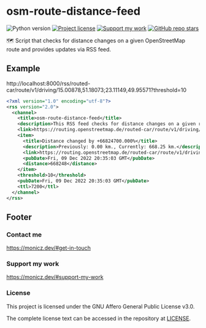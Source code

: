 # osm-route-distance-feed

![Python version](https://shields.monicz.dev/badge/python-v3.12-blue)
[![Project license](https://shields.monicz.dev/github/license/Zaczero/osm-route-distance-feed)](https://github.com/Zaczero/osm-route-distance-feed/blob/main/LICENSE)
[![Support my work](https://shields.monicz.dev/badge/%E2%99%A5%EF%B8%8F%20Support%20my%20work-purple)](https://monicz.dev/#support-my-work)
[![GitHub repo stars](https://shields.monicz.dev/github/stars/Zaczero/osm-route-distance-feed?style=social)](https://github.com/Zaczero/osm-route-distance-feed)

🗺️ Script that checks for distance changes on a given OpenStreetMap route and provides updates via RSS feed.

## Example

http://localhost:8000/rss/routed-car/route/v1/driving/15.00878,51.18073;23.11149,49.95571?threshold=10

```xml
<?xml version="1.0" encoding="utf-8"?>
<rss version="2.0">
  <channel>
    <title>osm-route-distance-feed</title>
    <description>This RSS feed checks for distance changes on a given route on OpenStreetMap and provides updates when changes are detected.</description>
    <link>https://routing.openstreetmap.de/routed-car/route/v1/driving/15.00878,51.18073;23.11149,49.95571</link>
    <item>
      <title>Distance changed by +66824700.000%</title>
      <description>Previously: 0.00 km., Currently: 668.25 km.</description>
      <link>https://routing.openstreetmap.de/routed-car/route/v1/driving/15.00878,51.18073;23.11149,49.95571</link>
      <pubDate>Fri, 09 Dec 2022 20:35:03 GMT</pubDate>
      <distance>668248</distance>
    </item>
    <threshold>10</threshold>
    <pubDate>Fri, 09 Dec 2022 20:35:03 GMT</pubDate>
    <ttl>7200</ttl>
  </channel>
</rss>
```

## Footer

### Contact me

https://monicz.dev/#get-in-touch

### Support my work

https://monicz.dev/#support-my-work

### License

This project is licensed under the GNU Affero General Public License v3.0.

The complete license text can be accessed in the repository at [LICENSE](https://github.com/Zaczero/osm-route-distance-feed/blob/main/LICENSE).
